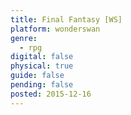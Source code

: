 ```yaml
---
title: Final Fantasy [WS]
platform: wonderswan
genre:
  - rpg
digital: false
physical: true
guide: false
pending: false
posted: 2015-12-16
---
```

